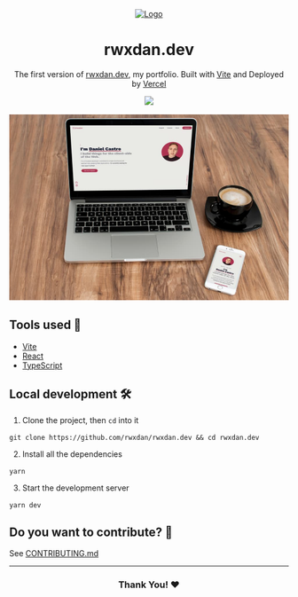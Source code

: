 <div align="center">
  <a href="https://rwxdan.dev/"><img alt="Logo" src="https://github.com/rwxdan/rwxdan.dev/blob/main/public/48x48.png" width="48" /></a>
</div>
<h1 align="center">
  rwxdan.dev
</h1>
<p align="center">
  The first version of <a href="https://rwxdan.dev/">rwxdan.dev</a>, my portfolio. Built with <a href="https://vitejs.dev/">Vite</a> and Deployed by <a href="https://vercel.com/">Vercel</a>
</p>
<div align="center">
    <img height="44" src="https://skillicons.dev/icons?i=vercel,vite,react" />
</div>

![](./public/screenshot.jpg)


## Tools used 🧰

- [Vite](https://vitejs.dev/)
- [React](https://reactjs.org/)
- [TypeScript](https://typescriptlang.org/)


## Local development 🛠

1. Clone the project, then `cd` into it

```
git clone https://github.com/rwxdan/rwxdan.dev && cd rwxdan.dev
```

2. Install all the dependencies

```
yarn
```

3. Start the development server

```
yarn dev
```

## Do you want to contribute? 🤝

See [CONTRIBUTING.md](./CONTRIBUTING.md)

---

<div align="center">
  <h3>Thank You! ❤</h3>
</div>

